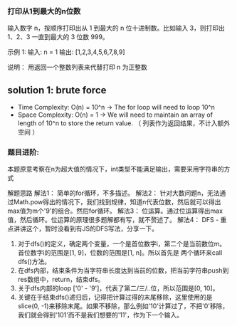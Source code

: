 ### 打印从1到最大的n位数
输入数字 n，按顺序打印出从 1 到最大的 n 位十进制数。比如输入 3，则打印出 1、2、3 一直到最大的 3 位数 999。

示例 1:
输入: n = 1
输出: [1,2,3,4,5,6,7,8,9]

说明：
用返回一个整数列表来代替打印
n 为正整数

## solution 1: brute force
- Time Complexity: O(n) = 10^n -> The for loop will need to loop 10^n
- Space Complexity: O(n) = 1 -> We will need to maintain an array of length of 10^n to store the return value. （ 列表作为返回结果，不计入额外空间 ）

### 题目进阶:
本题原意考察在n为超大值的情况下，int类型不能满足输出，需要采用字符串的方式

解题思路
解法1： 简单的for循环，不多描述。
解法2： 针对大数问题n，无法通过Math.pow得出的情况下，我们找到规律，知道n代表位数，然后就可以得出max值为m个'9'的组合。然后for循环。
解法3： 位运算。通过位运算得出max值，然后循环。位运算的原理很多题解都有写，就不赘述了。
解法4： DFS - 重点讲讲这个，暂时没看到有JS的DFS写法，分享一下。
1. 对于dfs()的定义，确定两个变量，一个是首位数字i，第二个是当前数位m。首位数字i的范围是[1, 9]，位数的范围是[1, n]。所以首先是
两个循环来call dfs()方法。
2. 在dfs内部，结束条件为当字符串长度达到当前的位数，把当前字符串push到res数组中，return，结束dfs。
3. 关于dfs内部的loop ['0' - '9']，代表了第二/三/..位，所以范围是[0, 10]。
4. 关键在于结束dfs()递归后，记得把计算过得的末尾移除，这里使用的是slice(0, -1)来移除末尾。如果不移除，那么例如'10'计算过了，不把'0'移除，
我们就会得到'101'而不是我们想要的'11'，作为下一个输入。
